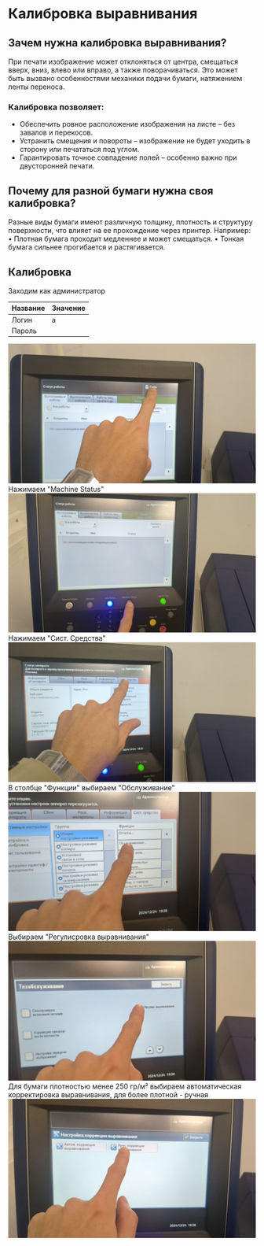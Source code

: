 # Калибровка выравнивания

## Зачем нужна калибровка выравнивания?

При печати изображение может отклоняться от центра, смещаться вверх, вниз, влево или вправо, а также поворачиваться. Это может быть вызвано особенностями механики подачи бумаги, натяжением ленты переноса. 
### Калибровка позволяет:
* Обеспечить ровное расположение изображения на листе – без завалов и перекосов.
* Устранить смещения и повороты – изображение не будет уходить в сторону или печататься под углом.
* Гарантировать точное совпадение полей – особенно важно при двусторонней печати.

## Почему для разной бумаги нужна своя калибровка?

Разные виды бумаги имеют различную толщину, плотность и структуру поверхности, что влияет на ее прохождение через принтер. Например:
	•	Плотная бумага проходит медленнее и может смещаться.
	•	Тонкая бумага сильнее прогибается и растягивается.
## Калибровка
Заходим как администратор

| Название | Значение |
| -------- | -------- |
| Логин    |   a      |
| Пароль   |          |

![alt text](<img/competition_calibration/2025-03-15 21.51.08.jpg>)
Нажимаем "Machine Status"
![alt text](<img/competition_calibration/2025-03-15 21.51.15.jpg>)
Нажимаем "Сист. Средства"
![alt text](<img/competition_calibration/2025-03-15 22.03.47.jpg>)
В столбце "Функции" выбираем "Обслуживание"
![alt text](<img/competition_calibration/2025-03-15 22.05.08.jpg>)
Выбираем "Регулисровка выравнивания"
![alt text](<img/competition_calibration/2025-03-15 22.05.19.jpg>)
Для бумаги плотностью менее 250 гр/м² выбираем автоматическая корректировка выравнивания, для более плотной - ручная
![alt text](<img/competition_calibration/2025-03-15 22.05.24.jpg>)
